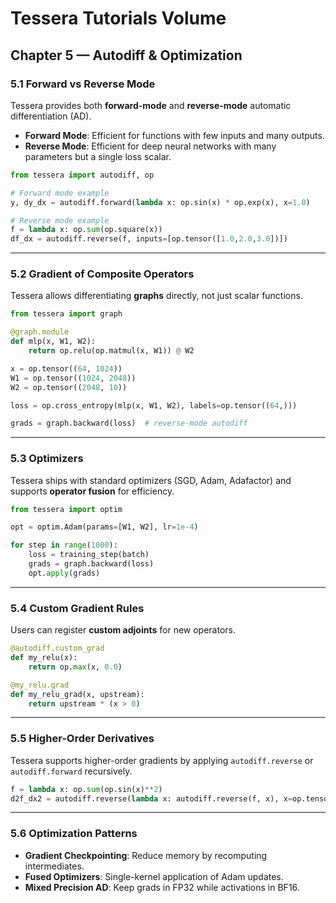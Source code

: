 # Tessera Tutorials Volume
## Chapter 5 — Autodiff & Optimization

### 5.1 Forward vs Reverse Mode
Tessera provides both **forward-mode** and **reverse-mode** automatic differentiation (AD).  

- **Forward Mode**: Efficient for functions with few inputs and many outputs.  
- **Reverse Mode**: Efficient for deep neural networks with many parameters but a single loss scalar.  

```python
from tessera import autodiff, op

# Forward mode example
y, dy_dx = autodiff.forward(lambda x: op.sin(x) * op.exp(x), x=1.0)

# Reverse mode example
f = lambda x: op.sum(op.square(x))
df_dx = autodiff.reverse(f, inputs=[op.tensor([1.0,2.0,3.0])])
```

---

### 5.2 Gradient of Composite Operators
Tessera allows differentiating **graphs** directly, not just scalar functions.  

```python
from tessera import graph

@graph.module
def mlp(x, W1, W2):
    return op.relu(op.matmul(x, W1)) @ W2

x = op.tensor((64, 1024))
W1 = op.tensor((1024, 2048))
W2 = op.tensor((2048, 10))

loss = op.cross_entropy(mlp(x, W1, W2), labels=op.tensor((64,)))

grads = graph.backward(loss)  # reverse-mode autodiff
```

---

### 5.3 Optimizers
Tessera ships with standard optimizers (SGD, Adam, Adafactor) and supports **operator fusion** for efficiency.

```python
from tessera import optim

opt = optim.Adam(params=[W1, W2], lr=1e-4)

for step in range(1000):
    loss = training_step(batch)
    grads = graph.backward(loss)
    opt.apply(grads)
```

---

### 5.4 Custom Gradient Rules
Users can register **custom adjoints** for new operators.  

```python
@autodiff.custom_grad
def my_relu(x):
    return op.max(x, 0.0)

@my_relu.grad
def my_relu_grad(x, upstream):
    return upstream * (x > 0)
```

---

### 5.5 Higher-Order Derivatives
Tessera supports higher-order gradients by applying `autodiff.reverse` or `autodiff.forward` recursively.

```python
f = lambda x: op.sum(op.sin(x)**2)
d2f_dx2 = autodiff.reverse(lambda x: autodiff.reverse(f, x), x=op.tensor([1.0]))
```

---

### 5.6 Optimization Patterns
- **Gradient Checkpointing**: Reduce memory by recomputing intermediates.  
- **Fused Optimizers**: Single-kernel application of Adam updates.  
- **Mixed Precision AD**: Keep grads in FP32 while activations in BF16.  
